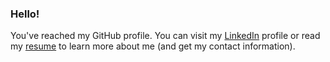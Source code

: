 ### Hello!

You've reached my GitHub profile. You can visit my [LinkedIn](https://www.linkedin.com/in/jeffbaranski/) profile or read my [resume](https://www.jeffbaranski.com/resume) to learn more about me (and get my contact information).

<!-- Check out these tiny projects I worked on in my free time: -->
<!-- - [WMATA Info](https://wmata.jeffbaranski.com) - Washington, D.C. Metro arrivals and departures (includes a metro system map). -->
<!-- - [Solving Wordle with Z3: A Case Study](https://www.jeffbaranski.com/wordle/z3-wordle-solver.html) - Z3 SMT solver to simulate and solve Wordle puzzles. -->
<!-- - [Predicting MLS Results](https://github.com/jbaranski/mls-hmm) - Using a Hidden Markov model to predict the outcome of MLS soccer matches. -->
<!-- - [Podcast Automation with AWS](https://www.jeffbaranski.com/podcast-automation) - How I completely automated a sports statistics podcast using AWS. -->
<!--  - [Word Bank](https://word-bank.jeffbaranski.com/) - Expand your vocabulary by jotting down words you come across that you don't know. -->
